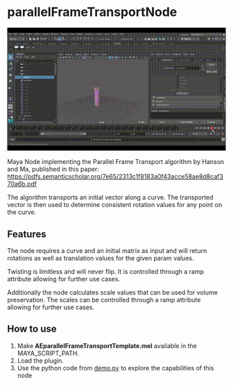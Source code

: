 # parallelFrameTransportNode

![](demo.gif)

Maya Node implementing the Parallel Frame Transport algorithm by Hanson and Ma, published in this paper: https://pdfs.semanticscholar.org/7e65/2313c1f8183a0f43acce58ae8d8caf370a6b.pdf

The algorithm transports an initial vector along a curve.
The transported vector is then used to determine consistent rotation values for any point on the curve.

## Features
The node requires a curve and an initial matrix as input and will return rotations as well as translation values for the given param values.

Twisting is limitless and will never flip. It is controlled through a ramp attribute allowing for further use cases.

Additionally the node calculates scale values that can be used for volume preservation. The scales can be controlled through a ramp attribute allowing for further use cases.

## How to use
1. Make **AEparallelFrameTransportTemplate.mel** available in the MAYA_SCRIPT_PATH.
2. Load the plugin.
3. Use the python code from [demo.py](demo.py) to explore the capabilities of this node
